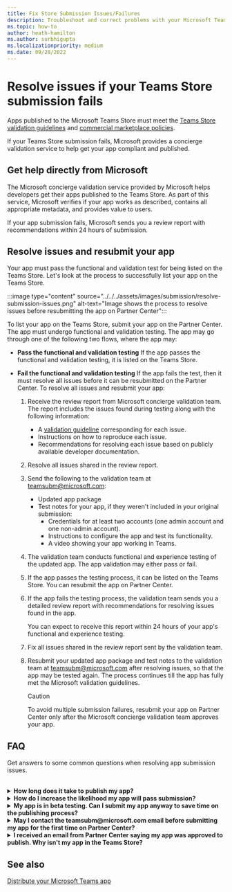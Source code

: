 ```yaml
---
title: Fix Store Submission Issues/Failures
description: Troubleshoot and correct problems with your Microsoft Teams Store submission. Get help directly from Microsoft, resolve issues, and resubmit your app.
ms.topic: how-to
author: heath-hamilton
ms.author: surbhigupta
ms.localizationpriority: medium
ms.date: 09/28/2022
---
```

# Resolve issues if your Teams Store submission fails

Apps published to the Microsoft Teams Store must meet the [Teams Store validation guidelines](~/concepts/deploy-and-publish/appsource/prepare/teams-store-validation-guidelines.md) and [commercial marketplace policies](/legal/marketplace/certification-policies).

If your Teams Store submission fails, Microsoft provides a concierge validation service to help get your app compliant and published.

## Get help directly from Microsoft

The Microsoft concierge validation service provided by Microsoft helps developers get their apps published to the Teams Store. As part of this service, Microsoft verifies if your app works as described, contains all appropriate metadata, and provides value to users.

If your app submission fails, Microsoft sends you a review report with recommendations within 24 hours of submission.

## Resolve issues and resubmit your app

Your app must pass the functional and validation test for being listed on the Teams Store. Let's look at the process to successfully list your app on the Teams Store.

:::image type="content" source="../../../assets/images/submission/resolve-submission-issues.png" alt-text="Image shows the process to resolve issues before resubmitting the app on Partner Center":::

To list your app on the Teams Store, submit your app on the Partner Center. The app must undergo functional and validation testing. The app may go through one of the following two flows, where the app may:

* **Pass the functional and validation testing**
  If the app passes the functional and validation testing, it is listed on the Teams Store.

* **Fail the functional and validation testing**
  If the app fails the test, then it must resolve all issues before it can be resubmitted on the Partner Center. To resolve all issues and resubmit your app:

  1. Receive the review report from Microsoft concierge validation team. The report includes the issues found during testing along with the following information:

      * A [validation guideline](~/concepts/deploy-and-publish/appsource/prepare/teams-store-validation-guidelines.md) corresponding for each issue.
      * Instructions on how to reproduce each issue.
      * Recommendations for resolving each issue based on publicly available developer documentation.

  1. Resolve all issues shared in the review report.

  1. Send the following to the validation team at <a href="mailto:teamsubm@microsoft.com">teamsubm@microsoft.com</a>:

      * Updated app package
      * Test notes for your app, if they weren't included in your original submission:
        * Credentials for at least two accounts (one admin account and one non-admin account).
        * Instructions to configure the app and test its functionality.
        * A video showing your app working in Teams.

  1. The validation team conducts functional and experience testing of the updated app. The app validation may either pass or fail.
  1. If the app passes the testing process, it can be listed on the Teams Store. You can resubmit the app on Partner Center.
  1. If the app fails the testing process, the validation team sends you a detailed review report with recommendations for resolving issues found in the app.

      You can expect to receive this report within 24 hours of your app's functional and experience testing.

  1. Fix all issues shared in the review report sent by the validation team.

  1. Resubmit your updated app package and test notes to the validation team at <a href="mailto:teamsubm@microsoft.com">teamsubm@microsoft.com</a> after resolving issues, so that the app may be tested again. The process continues till the app has fully met the Microsoft validation guidelines.

        > [!CAUTION]
        >
        > To avoid multiple submission failures, resubmit your app on Partner Center only after the Microsoft concierge validation team approves your app.

## FAQ

Get answers to some common questions when resolving app submission issues.

<br>

<details>

<summary><b>How long does it take to publish my app?</b></summary>

If your Teams Store submission has no issues, your app is published within 1-2 business days. If your app fails, a team from Microsoft provides you with recommendations to fix the issues. After you resolve issues and resend an updated app to that team, you'll be notified in 24 hours if your app is ready to publish, or still needs more work.

<br>

</details>

<details>

<summary><b>How do I increase the likelihood my app will pass submission?</b></summary>

Doing the following can lead to a successful submission:

1. Develop your app based on the [Teams design guidelines](~/concepts/design/design-teams-app-overview.md).
1. Make sure your app adheres to the [Teams Store validation guidelines](~/concepts/deploy-and-publish/appsource/prepare/teams-store-validation-guidelines.md) and [Microsoft commercial marketplace certification policies](/legal/marketplace/certification-policies).
1. Test your app package with the [Microsoft Teams app validation tool](https://dev.teams.microsoft.com/appvalidation.html).
1. [Prepare your Teams Store submission](~/concepts/deploy-and-publish/appsource/prepare/submission-checklist.md).

<br>

</details>

<details>

<summary><b>My app is in beta testing. Can I submit my app anyway to save time on the publishing process?</b></summary>

No. Microsoft only validates production-ready apps.

<br>

</details>

<details>

<summary><b>May I contact the teamsubm@microsoft.com email before submitting my app for the first time on Partner Center?</b></summary>

No. Microsoft doesn't start validating your app until you submit your app for the first time on Partner Center.

<br>

</details>

<details>

<summary><b>I received an email from Partner Center saying my app was approved to publish. Why isn't my app in the Teams Store?</b></summary>

Once your app is approved, publishing usually takes 1-2 business days depending on the app's capabilities. If your app isn't published after two business days, contact <a href="mailto:teamsubm@microsoft.com">teamsubm@microsoft.com</a>.

<br>

</details>

## See also

[Distribute your Microsoft Teams app](../apps-publish-overview.md)
